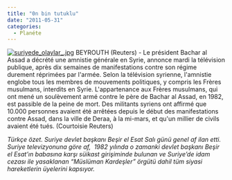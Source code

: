 ```yaml
---
title: "0n bin tutuklu"
date: "2011-05-31"
categories: 
  - Planéte
---
```


[![suriyede_olaylar_.jpg](/uploads/2011/05/suriyede_olaylar_.jpg)](/uploads/2011/05/suriyede_olaylar_.jpg "suriyede_olaylar_.jpg") BEYROUTH (Reuters) - Le président Bachar al Assad a décrété une amnistie générale en Syrie, annonce mardi la télévision publique, après dix semaines de manifestations contre son régime durement réprimées par l'armée. Selon la télévision syrienne, l'amnistie englobe tous les membres de mouvements politiques, y compris les Frères musulmans, interdits en Syrie. L'appartenance aux Frères musulmans, qui ont mené un soulèvement armé contre le père de Bachar al Assad, en 1982, est passible de la peine de mort. Des militants syriens ont affirmé que 10.000 personnes avaient été arrêtées depuis le début des manifestations contre Assad, dans la ville de Deraa, à la mi-mars, et qu'un millier de civils avaient été tués. (Courtoisie Reuters)

_Türkçe özet. Suriye devlet başkanı Beşir el Esat Salı günü genel af ilan etti. Suriye televizyonuna göre af,  1982 yılında o zamanki devlet başkanı Beşir el Esat’ın babasına karşı süikast girişiminde bulunan ve Suriye’de idam cezası ile yasaklanan “Müslüman Kardeşler” örgütü dahil tüm siyasi hareketlerin üyelerini kapsıyor._
